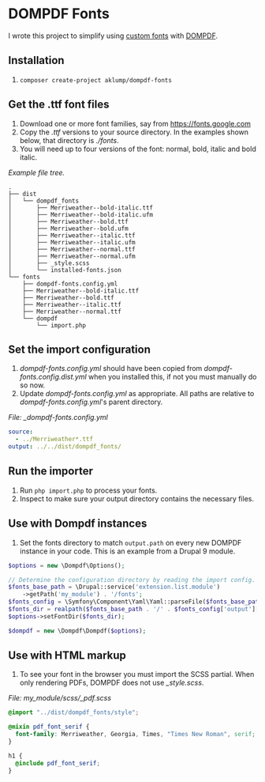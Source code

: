 # DOMPDF Fonts

I wrote this project to simplify using [custom fonts](https://github.com/dompdf/dompdf/wiki/About-Fonts-and-Character-Encoding) with [DOMPDF](https://dompdf.github.io/).

## Installation

1. `composer create-project aklump/dompdf-fonts`

## Get the .ttf font files

1. Download one or more font families, say from <https://fonts.google.com>
2. Copy the _.ttf_ versions to your source directory. In the examples shown below, that directory is _./fonts_.
3. You will need up to four versions of the font: normal, bold, italic and bold italic.

_Example file tree._

```
.
├── dist
│   └── dompdf_fonts
│       ├── Merriweather--bold-italic.ttf
│       ├── Merriweather--bold-italic.ufm
│       ├── Merriweather--bold.ttf
│       ├── Merriweather--bold.ufm
│       ├── Merriweather--italic.ttf
│       ├── Merriweather--italic.ufm
│       ├── Merriweather--normal.ttf
│       ├── Merriweather--normal.ufm
│       ├── _style.scss
│       └── installed-fonts.json
└── fonts
    ├── dompdf-fonts.config.yml
    ├── Merriweather--bold-italic.ttf
    ├── Merriweather--bold.ttf
    ├── Merriweather--italic.ttf
    ├── Merriweather--normal.ttf
    └── dompdf
        └── import.php
```

## Set the import configuration

1. _dompdf-fonts.config.yml_ should have been copied from _dompdf-fonts.config.dist.yml_ when you installed this, if not you must manually do so now.
2. Update _dompdf-fonts.config.yml_ as appropriate. All paths are relative to _dompdf-fonts.config.yml_'s parent directory.

_File: \_dompdf-fonts.config.yml_

```yaml
source:
  - ../Merriweather*.ttf
output: ../../dist/dompdf_fonts/
```

## Run the importer

1. Run `php import.php` to process your fonts.
2. Inspect to make sure your output directory contains the necessary files.

## Use with Dompdf instances

1. Set the fonts directory to match `output.path` on every new DOMPDF instance in your code. This is an example from a Drupal 9 module.

```php
$options = new \Dompdf\Options();

// Determine the configuration directory by reading the import config.
$fonts_base_path = \Drupal::service('extension.list.module')
    ->getPath('my_module') . '/fonts';
$fonts_config = \Symfony\Component\Yaml\Yaml::parseFile($fonts_base_path . '/dompdf-fonts.config.yml');
$fonts_dir = realpath($fonts_base_path . '/' . $fonts_config['output']['path']);
$options->setFontDir($fonts_dir);

$dompdf = new \Dompdf\Dompdf($options);
```

## Use with HTML markup

1. To see your font in the browser you must import the SCSS partial. When only rendering PDFs, DOMPDF does not use _\_style.scss_.

_File: my_module/scss/\_pdf.scss_

```scss
@import "../dist/dompdf_fonts/style";

@mixin pdf_font_serif {
  font-family: Merriweather, Georgia, Times, "Times New Roman", serif;
}

h1 {
  @include pdf_font_serif;
}
```
